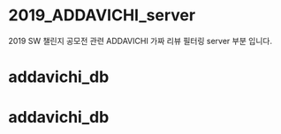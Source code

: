 # 2019_ADDAVICHI_server
2019 SW 챌린지 공모전 관련 ADDAVICHI 가짜 리뷰 필터링 server 부분 입니다.

# addavichi_db
# addavichi_db

